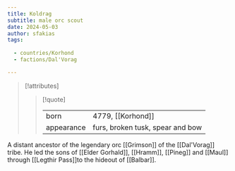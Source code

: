 ```yaml
---
title: Koldrag
subtitle: male orc scout
date: 2024-05-03
author: sfakias
tags:
  
  - countries/Korhond
  - factions/Dal'Vorag

---
```

> [!attributes]
> 
> > [!quote]
> >
> > | | |
> > | --- | --- |
> > | born | 4779, [[Korhond]] |
> > | appearance | furs, broken tusk, spear and bow |

A distant ancestor of the legendary orc [[Grimson]] of the [[Dal'Vorag]] tribe. He led the sons of [[Elder Gorhald]], [[Hramm]], [[Pineg]] and [[Maul]] through [[Legthir Pass]]to the hideout of [[Balbar]].